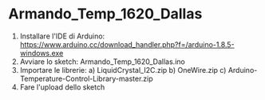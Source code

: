# Armando_Temp_1620_Dallas
1) Installare l'IDE di Arduino: https://www.arduino.cc/download_handler.php?f=/arduino-1.8.5-windows.exe
2) Avviare lo sketch: Armando_Temp_1620_Dallas.ino
3) Importare le librerie:
  a) LiquidCrystal_I2C.zip
  b) OneWire.zip
  c) Arduino-Temperature-Control-Library-master.zip
4) Fare l'upload dello sketch
